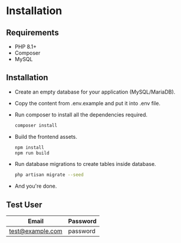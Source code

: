 # Installation

## Requirements

- PHP 8.1+
- Composer
- MySQL

## Installation

* Create an empty database for your application (MySQL/MariaDB).
* Copy the content from .env.example and put it into .env file.
* Run composer to install all the dependencies required.

    ```bash
    composer install
    ```
* Build the frontend assets.

    ```bash
    npm install
    npm run build
    ```
* Run database migrations to create tables inside database.

    ```bash
    php artisan migrate --seed
    ```

* And you're done.

## Test User

| Email            | Password |
|------------------|----------|
| test@example.com | password |
